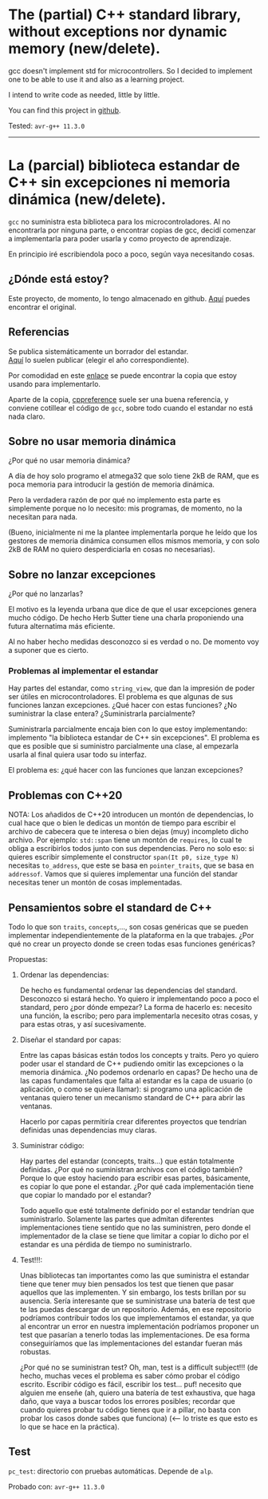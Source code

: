 # The (partial) C++ standard library, without exceptions nor dynamic memory (new/delete).

gcc doesn't implement std for microcontrollers. So I decided to implement one to be
able to use it and also as a learning project.

I intend to write code as needed, little by little.

You can find this project in [github](https://github.com/amanuellperez/mcu).

Tested: `avr-g++ 11.3.0`

---

# La (parcial) biblioteca estandar de C++ sin excepciones ni memoria dinámica (new/delete).

`gcc` no suministra esta biblioteca para los microcontroladores. Al no encontrarla por ninguna parte, 
o encontrar copias de gcc, decidí comenzar a implementarla para poder usarla y como proyecto de aprendizaje.

En principio iré escribiendola poco a poco, según vaya necesitando cosas.

## ¿Dónde está estoy?

Este proyecto, de momento, lo tengo almacenado en github.
[Aquí](https://github.com/amanuellperez/mcu) puedes encontrar el original.


## Referencias

Se publica sistemáticamente un borrador del estandar.  
[Aquí](https://open-std.org/JTC1/SC22/WG21/docs/papers/) lo suelen publicar
(elegir el año correspondiente).

Por comodidad en este [enlace](doc/cpp_standard_2023_draft.pdf) se puede encontrar la
copia que estoy usando para implementarlo.

Aparte de la copia, [cppreference](https://en.cppreference.com/w/) suele ser
una buena referencia, y conviene cotillear el código de `gcc`, sobre todo
cuando el estandar no está nada claro.


## Sobre no usar memoria dinámica

¿Por qué no usar memoria dinámica?

A día de hoy solo programo el atmega32 que solo tiene 2kB de RAM, que es poca
memoria para introducir la gestión de memoria dinámica.

Pero la verdadera razón de por qué no implemento esta parte es simplemente
porque no lo necesito: mis programas, de momento, no la necesitan para nada.

(Bueno, inicialmente ni me la plantee implementarla porque he leído que los
gestores de memoria dinámica consumen ellos mismos memoria, y con solo 2kB de
RAM no quiero desperdiciarla en cosas no necesarias).


## Sobre no lanzar excepciones

¿Por qué no lanzarlas? 

El motivo es la leyenda urbana que dice de que el usar excepciones genera
mucho código. De hecho Herb Sutter tiene una charla proponiendo una futura
alternatima más eficiente. 

Al no haber hecho medidas desconozco si es verdad o no. De momento voy a
suponer que es cierto. 


### Problemas al implementar el estandar
Hay partes del estandar, como `string_view`, que dan la impresión de poder ser
útiles en microcontroladores. El problema es que algunas de sus funciones
lanzan excepciones. ¿Qué hacer con estas funciones? ¿No suministrar la clase
entera? ¿Suministrarla parcialmente?

Suministrarla parcialmente encaja bien con lo que estoy implementando:
implemento "la biblioteca estandar de C++ sin excepciones". El problema es que
es posible que si suministro parcialmente una clase, al empezarla usarla al
final quiera usar todo su interfaz. 

El problema es: ¿qué hacer con las funciones que lanzan excepciones?


## Problemas con C++20
NOTA: Los añadidos de C++20 introducen un montón de dependencias, lo cual hace
que o bien le dedicas un montón de tiempo para escribir el archivo de cabecera
que te interesa o bien dejas (muy) incompleto dicho archivo. 
Por ejemplo: `std::span` tiene un montón de `requires`, lo cual te obliga a
escribirlos todos junto con sus dependencias. Pero no solo eso: si quieres
escribir simplemente el constructor `span(It p0, size_type N)` necesitas
`to_address`, que este se basa en `pointer_traits`, que se basa en
`addressof`. Vamos que si quieres implementar una función del standar
necesitas tener un montón de cosas implementadas.

## Pensamientos sobre el standard de C++
Todo lo que son `traits`, `concepts`,..., son cosas genéricas que se pueden
implementar independientemente de la plataforma en la que trabajes. ¿Por qué
no crear un proyecto donde se creen todas esas funciones genéricas?

Propuestas:
1. Ordenar las dependencias:

   De hecho es fundamental ordenar las dependencias del standard. Desconozco si
   estará hecho. Yo quiero ir implementando poco a poco el standard, pero ¿por
   dónde empezar? La forma de hacerlo es: necesito una función, la escribo; pero
   para implementarla necesito otras cosas, y para estas otras, y así
   sucesivamente. 

2. Diseñar el standard por capas:

   Entre las capas básicas están todos los concepts y traits. Pero yo quiero
   poder usar el standard de C++ pudiendo omitir las excepciones o la memoria
   dinámica. ¿No podemos ordenarlo en capas? De hecho una de las capas
   fundamentales que falta al estandar es la capa de usuario (o aplicación, o
   como se quiera llamar): si programo una
   aplicación de ventanas quiero tener un mecanismo standard de C++ para abrir
   las ventanas.

   Hacerlo por capas permitiría crear diferentes proyectos que tendrían definidas
   unas dependencias muy claras.

3. Suministrar código:

   Hay partes del estandar (concepts, traits...) que están totalmente definidas.
   ¿Por qué no suministran archivos con el código también? Porque lo que estoy
   haciendo para escribir esas partes, básicamente, es copiar lo que pone el
   estandar. ¿Por qué cada implementación tiene que copiar lo mandado por el
   estandar? 

   Todo aquello que esté totalmente definido por el estandar tendrían que
   suministrarlo. Solamente las partes que admitan diferentes implementaciones
   tiene sentido que no las suministren, pero donde el implementador de la
   clase se tiene que limitar a copiar lo dicho por el estandar es una pérdida de
   tiempo no suministrarlo.

4. Test!!!:

   Unas bibliotecas tan importantes como las que suministra el estandar tiene que
   tener muy bien pensados los test que tienen que pasar aquellos que las
   implementen. Y sin embargo, los tests brillan por su ausencia. Sería
   interesante que se suministrase una batería de test que te las puedas
   descargar de un repositorio. Además, en ese repositorio podríamos contribuir
   todos los que implementamos el estandar, ya que al encontrar un error en
   nuestra implementación podríamos proponer un test que pasarían a tenerlo todas
   las implementaciones. De esa forma conseguiríamos que las implementaciones del
   estandar fueran más robustas.

   ¿Por qué no se suministran test? Oh, man, test is a difficult subject!!! (de
   hecho, muchas veces el problema es saber cómo probar el código escrito.
   Escribir código es fácil, escribir los test... puf! necesito que alguien me
   enseñe (ah, quiero una batería de test exhaustiva, que haga daño, que vaya a
   buscar todos los errores posibles; recordar que cuando quieres probar tu
   código tienes que ir a pillar, no basta con probar los casos donde sabes que
   funciona) (<-- lo triste es que esto es lo que se hace en la práctica).


## Test
`pc_test`: directorio con pruebas automáticas. Depende de `alp`.

Probado con: `avr-g++ 11.3.0`
